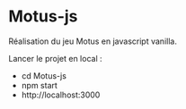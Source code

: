 # Motus-js

Réalisation du jeu Motus en javascript vanilla.

Lancer le projet en local : 
* cd Motus-js
* npm start
* http://localhost:3000
